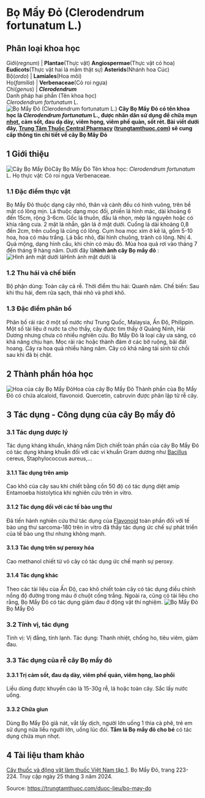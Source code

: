 # Bọ Mẩy Đỏ (Clerodendrum fortunatum L.)

Phân loại khoa học  
---  
Giới(_regnum_) |  **Plantae**(Thực vật) **Angiospermae**(Thực vật có hoa) **Eudicots**(Thực vật hai lá mầm thật sự) **Asterids**(Nhánh hoa Cúc)  
Bộ(_ordo_) | **Lamiales**(Hoa môi)  
Họ(_familia_) | **Verbenaceae**(Cỏ roi ngựa)  
Chi(_genus_) | **_Clerodendrum_**  
Danh pháp hai phần (Tên khoa học)  
_Clerodendrum fortunatum_ L.  
![Bọ Mẩy Đỏ \(Clerodendrum fortunatum L.\)](https://trungtamthuoc.com/images/others/cay-bo-may-do-8106.jpg)
**Cây Bọ Mẩy Đỏ có tên khoa học là _Clerodendrum fortunatum_ L., được nhân dân sử dụng để chữa mụn [nhọt](https://trungtamthuoc.com/bai-viet/nhot "nhọt"), cảm sốt, đau dạ dày, viêm họng, viêm phế quản, sốt rét. Bài viết dưới đây, [Trung Tâm Thuốc Central Pharmacy](https://trungtamthuoc.com/ "Trung Tâm Thuốc Central Pharmacy") ([trungtamthuoc.com](https://trungtamthuoc.com/ "trungtamthuoc.com")) sẽ cung cấp thông tin chi tiết về cây Bọ Mẩy Đỏ**
##  1 Giới thiệu
![Cây Bọ Mẩy Đỏ](https://trungtamthuoc.com/images/item/cay-bo-may-do-0.jpg)Cây Bọ Mẩy Đỏ
Tên khoa học: _Clerodendrum fortunatum_ L.
Họ thực vật: Cỏ roi ngựa Verbenaceae.
### 1.1 Đặc điểm thực vật
Bọ Mẩy Đỏ thuộc dạng cây nhỏ, thân và cành đều có hình vuông, trên bề mặt có lông mịn.
Lá thuộc dạng mọc đối, phiến lá hình mác, dài khoảng 6 đến 15cm, rộng 3-6cm. Gốc lá thuôn, đầu lá nhọn, mép lá nguyên hoặc có khía răng cưa. 2 mặt lá nhẵn, gân lá ở mặt dưới. Cuống lá dài khoảng 0,8 đến 2cm, trên cuống lá cũng có lông.
Cụm hoa mọc xim ở kẽ lá, gồm 5-10 hoa, hoa có màu trắng.
Lá bắc nhỏ, đài hình chuông, trành có lông.
Nhị 4.
Quả mộng, dạng hình cầu, khi chín có màu đỏ.
Mùa hoa quả rơi vào tháng 7 đến tháng 9 hàng năm.
Dưới đây là**hình ảnh cây Bọ mẩy đỏ** :
![Hình ảnh mặt dưới lá](https://trungtamthuoc.com/images/item/cay-bo-may-do-1.jpg)Hình ảnh mặt dưới lá
### 1.2 Thu hái và chế biến
Bộ phận dùng: Toàn cây cả rễ.
Thời điểm thu hái: Quanh năm.
Chế biến: Sau khi thu hái, đem rửa sạch, thái nhỏ và phơi khô.
### 1.3 Đặc điểm phân bố
Phân bố rải rác ở một số nước như Trung Quốc, Malaysia, Ấn Độ, Philippin.
Một số tài liệu ở nước ta cho thấy, cây được tìm thấy ở Quảng Ninh, Hải Dương nhưng chưa có nhiều nghiên cứu.
Bọ Mẩy Đỏ là loại cây ưa sáng, có khả năng chịu hạn.
Mọc rải rác hoặc thành đám ở các bờ ruộng, bãi đát hoang.
Cây ra hoa quả nhiều hàng năm.
Cây có khả năng tái sinh từ chồi sau khi đã bị chặt.
##  2 Thành phần hóa học
![Hoa của cây Bọ Mẩy Đỏ](https://trungtamthuoc.com/images/item/cay-bo-may-do-2.jpg)Hoa của cây Bọ Mẩy Đỏ
Thành phần của Bọ Mẩy Đỏ có chứa alcaloid, flavonoid.
Quercetin, cabruvin được phân lập từ rễ cây.
##  3 Tác dụng - Công dụng của cây Bọ mẩy đỏ
### 3.1 Tác dụng dược lý
Tác dụng kháng khuẩn, kháng nấm
Dịch chiết toàn phần của cây Bọ Mẩy Đỏ có tác dụng kháng khuẩn đối với các vi khuẩn Gram dương như [Bacillus](https://trungtamthuoc.com/hoat-chat/bacillus "Bacillus") cereus, Staphylococcus aureus,...
#### 3.1.1 Tác dụng trên amip
Cao khô của cây sau khi chiết bằng cồn 50 độ có tác dụng diệt amip Entamoeba histolytica khi nghiên cứu trên in vitro.
#### 3.1.2 Tác dụng đối với các tế bào ung thư
Đã tiến hành nghiên cứu thử tác dụng của [Flavonoid](https://trungtamthuoc.com/hoat-chat/flavonoid "Flavonoid") toàn phần đối với tế bào ung thư sarcoma-180 trên in vitro đã thấy tác dụng ức chế sự phát triển của tế bào ung thư nhưng không mạnh.
#### 3.1.3 Tác dụng trên sự peroxy hóa
Cao methanol chiết từ vỏ cây có tác dụng ức chế mạnh sự peroxy.
#### 3.1.4 Tác dụng khác
Theo các tài liệu của Ấn Độ, cao khô chiết toàn cây có tác dụng điều chỉnh nồng độ đường trong máu ở chuột cống trắng.
Ngoài ra, cũng có tài liệu cho rằng, Bọ Mẩy Đỏ có tác dụng giảm đau ở động vật thí nghiệm.
![Bọ Mẩy Đỏ](https://trungtamthuoc.com/images/item/cay-bo-may-do-3.jpg)Bọ Mẩy Đỏ
### 3.2 Tính vị, tác dụng
Tính vị: Vị đắng, tính lạnh.
Tác dụng: Thanh nhiệt, chống ho, tiêu viêm, giảm đau.
### 3.3 Tác dụng của rễ cây Bọ mẩy đỏ
#### 3.3.1 Trị cảm sốt, đau dạ dày, viêm phế quản, viêm họng, lao phổi
Liều dùng được khuyến cáo là 15-30g rễ, lá hoặc toàn cây. Sắc lấy nước uống.
#### 3.3.2 Chữa giun
Dùng Bọ Mẩy Đỏ giã nát, vắt lấy dịch, người lớn uống 1 thìa cà phê, trẻ em sử dụng nửa liều người lớn, uống lúc đói.
**Tắm lá Bọ mẩy đỏ cho bé** có tác dụng chứa mụn nhọt.
##  4 Tài liệu tham khảo
[Cây thuốc và động vật làm thuốc Việt Nam tập 1](http://https://trungtamthuoc.com/upload/pdf/cay-thuoc-va-dong-vat-lam-thuoc-tap-1-trungtamthuoc.com.pdf). Bọ Mẩy Đỏ, trang 223-224. Truy cập ngày 25 tháng 3 năm 2024.


Source: https://trungtamthuoc.com/duoc-lieu/bo-may-do